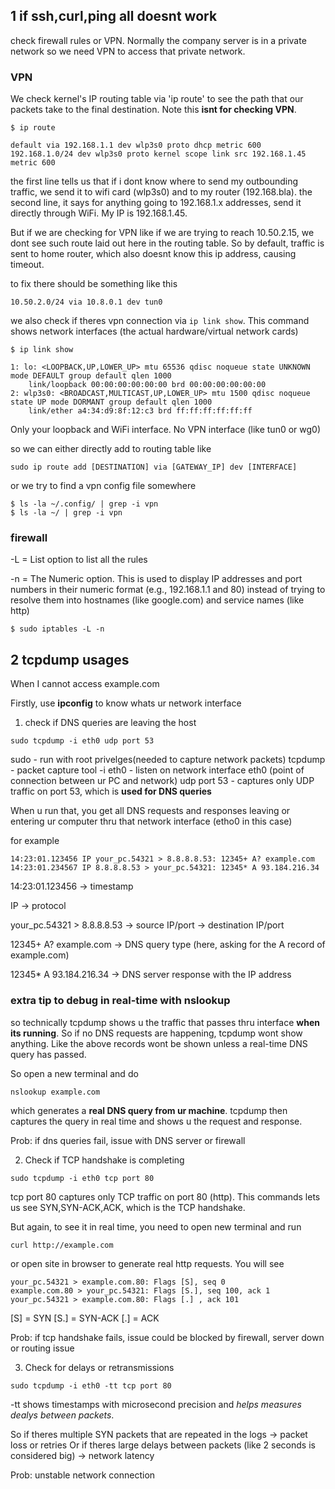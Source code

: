 ## 1 if ssh,curl,ping all doesnt work
check firewall rules or VPN. Normally the company server is in a private network so we need VPN to access that private network. 

### VPN
We check kernel's IP routing table via 'ip route' to see the path that our packets take to the final destination. Note this **isnt for checking VPN**.

```
$ ip route

default via 192.168.1.1 dev wlp3s0 proto dhcp metric 600 
192.168.1.0/24 dev wlp3s0 proto kernel scope link src 192.168.1.45 metric 600
```

the first line tells us that if i dont know where to send my outbounding traffic, we send it to wifi card (wlp3s0) and to my router (192.168.bla). 
the second line, it says for anything going to 192.168.1.x addresses, send it directly through WiFi. My IP is 192.168.1.45.

But if we are checking for VPN like if we are trying to reach 10.50.2.15, we dont see such route laid out here in the routing table. So by default, traffic is sent to home router, which
also doesnt know this ip address, causing timeout.

to fix there should be something like this
```
10.50.2.0/24 via 10.8.0.1 dev tun0
```

we also check if theres vpn connection via `ip link show`. This command shows network interfaces (the actual hardware/virtual network cards)
```
$ ip link show

1: lo: <LOOPBACK,UP,LOWER_UP> mtu 65536 qdisc noqueue state UNKNOWN mode DEFAULT group default qlen 1000
    link/loopback 00:00:00:00:00:00 brd 00:00:00:00:00:00
2: wlp3s0: <BROADCAST,MULTICAST,UP,LOWER_UP> mtu 1500 qdisc noqueue state UP mode DORMANT group default qlen 1000
    link/ether a4:34:d9:8f:12:c3 brd ff:ff:ff:ff:ff:ff
```

Only your loopback and WiFi interface. No VPN interface (like tun0 or wg0)

so we can either directly add to routing table like

```
sudo ip route add [DESTINATION] via [GATEWAY_IP] dev [INTERFACE]
```

or we try to find a vpn config file somewhere
```
$ ls -la ~/.config/ | grep -i vpn
$ ls -la ~/ | grep -i vpn
```

### firewall
-L = List option to list all the rules

-n = The Numeric option. This is used to display IP addresses and port numbers in their numeric format (e.g., 192.168.1.1 and 80) instead of trying to resolve them into hostnames (like google.com) and service names (like http)
```
$ sudo iptables -L -n
```

## 2 tcpdump usages
When I cannot access example.com

Firstly, use **ipconfig** to know whats ur network interface

1) check if DNS queries are leaving the host
```
sudo tcpdump -i eth0 udp port 53
```
sudo - run with root privelges(needed to capture network packets)
tcpdump - packet capture tool
-i eth0 - listen on network interface eth0 (point of connection between ur PC and network)
udp port 53 - captures only UDP traffic on port 53, which is **used for DNS queries**

When u run that, you get all DNS requests and responses leaving or entering ur computer thru that network interface (etho0 in
this case)

for example
```
14:23:01.123456 IP your_pc.54321 > 8.8.8.8.53: 12345+ A? example.com
14:23:01.234567 IP 8.8.8.8.53 > your_pc.54321: 12345* A 93.184.216.34
```
14:23:01.123456 → timestamp

IP → protocol

your_pc.54321 > 8.8.8.8.53 → source IP/port → destination IP/port

12345+ A? example.com → DNS query type (here, asking for the A record of example.com)

12345* A 93.184.216.34 → DNS server response with the IP address

### extra tip to debug in real-time with nslookup
so technically tcpdump shows u the traffic that passes thru interface **when its running**. So if no DNS requests are happening,
tcpdump wont show anything. Like the above records wont be shown unless a real-time DNS query has passed.

So open a new terminal and do
```
nslookup example.com
```
which generates a **real DNS query from ur machine**. tcpdump then captures the query in real time and shows u the request and
response.

Prob: if dns queries fail, issue with DNS server or firewall

2) Check if TCP handshake is completing
```
sudo tcpdump -i eth0 tcp port 80
```
tcp port 80 captures only TCP traffic on port 80 (http). This commands lets us see SYN,SYN-ACK,ACK, which is the TCP handshake.

But again, to see it in real time, you need to open new terminal and run
```
curl http://example.com
```
or open site in browser to generate real http requests. You will see

```
your_pc.54321 > example.com.80: Flags [S], seq 0
example.com.80 > your_pc.54321: Flags [S.], seq 100, ack 1
your_pc.54321 > example.com.80: Flags [.] , ack 101
```
[S] = SYN
[S.] = SYN-ACK
[.] = ACK

Prob: if tcp handshake fails, issue could be blocked by firewall, server down or routing issue

3) Check for delays or retransmissions
```
sudo tcpdump -i eth0 -tt tcp port 80
```
-tt shows timestamps with microsecond precision and *helps measures dealys between packets*.

So if theres multiple SYN packets that are repeated in the logs -> packet loss or retries
Or if theres large delays between packets (like 2 seconds is considered big) -> network latency

Prob: unstable network connection
